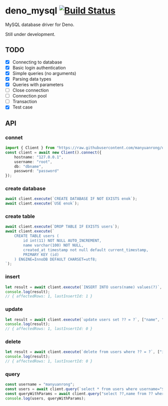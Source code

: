 # deno_mysql [![Build Status](https://www.travis-ci.org/manyuanrong/deno_mysql.svg?branch=master)](https://www.travis-ci.org/manyuanrong/deno_mysql)

MySQL database driver for Deno.

Still under development.

## TODO

- [x] Connecting to database
- [x] Basic login authentication
- [x] Simple queries (no arguments)
- [x] Parsing data types
- [x] Queries with parameters
- [ ] Close connection
- [ ] Connection pool
- [ ] Transaction
- [x] Test case

## API

### connet
```ts
import { Client } from "https://raw.githubusercontent.com/manyuanrong/deno_mysql/master/mod.ts";
const client = await new Client().connect({
    hostname: "127.0.0.1",
    username: "root",
    db: "dbname",
    password: "password"
});
```

### create database
```ts
await client.execute(`CREATE DATABASE IF NOT EXISTS enok`);
await client.execute(`USE enok`);
```

### create table
```ts
await client.execute(`DROP TABLE IF EXISTS users`);
await client.execute(`
    CREATE TABLE users (
        id int(11) NOT NULL AUTO_INCREMENT,
        name varchar(100) NOT NULL,
        created_at timestamp not null default current_timestamp,
        PRIMARY KEY (id)
    ) ENGINE=InnoDB DEFAULT CHARSET=utf8;
`);
```

### insert
```ts
let result = await client.execute(`INSERT INTO users(name) values(?)`, ["manyuanrong"]);
console.log(result);
// { affectedRows: 1, lastInsertId: 1 }
```

### update
```ts
let result = await client.execute(`update users set ?? = ?`, ["name", "MYR"]);
console.log(result);
// { affectedRows: 1, lastInsertId: 0 }
```

### delete
```ts
let result = await client.execute(`delete from users where ?? = ?`, ["id", 1]);
console.log(result);
// { affectedRows: 1, lastInsertId: 0 }
```

### query
```ts
const username = "manyuanrong";
const users = await client.query(`select * from users where username="${username}"`);
const queryWithParams = await client.query("select ??,name from ?? where id = ?", ["id", "users", 1]);
console.log(users, queryWithParams);
```
